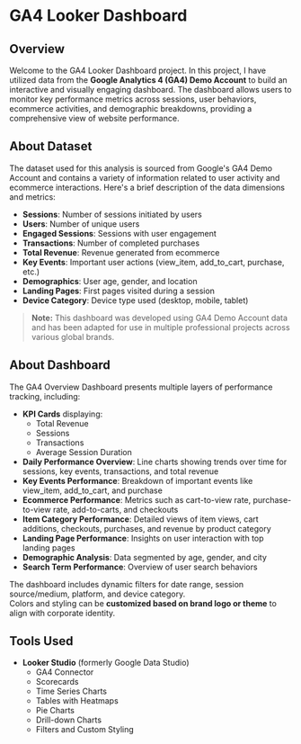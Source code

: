 # GA4 Looker Dashboard 

## Overview

Welcome to the GA4 Looker Dashboard project. In this project, I have utilized data from the **Google Analytics 4 (GA4) Demo Account** to build an interactive and visually engaging dashboard. The dashboard allows users to monitor key performance metrics across sessions, user behaviors, ecommerce activities, and demographic breakdowns, providing a comprehensive view of website performance.

## About Dataset

The dataset used for this analysis is sourced from Google's GA4 Demo Account and contains a variety of information related to user activity and ecommerce interactions. Here's a brief description of the data dimensions and metrics:

- **Sessions**: Number of sessions initiated by users
- **Users**: Number of unique users
- **Engaged Sessions**: Sessions with user engagement
- **Transactions**: Number of completed purchases
- **Total Revenue**: Revenue generated from ecommerce
- **Key Events**: Important user actions (view_item, add_to_cart, purchase, etc.)
- **Demographics**: User age, gender, and location
- **Landing Pages**: First pages visited during a session
- **Device Category**: Device type used (desktop, mobile, tablet)

> **Note:** This dashboard was developed using GA4 Demo Account data and has been adapted for use in multiple professional projects across various global brands.

## About Dashboard

The GA4 Overview Dashboard presents multiple layers of performance tracking, including:

- **KPI Cards** displaying:
  - Total Revenue
  - Sessions
  - Transactions
  - Average Session Duration
- **Daily Performance Overview**: Line charts showing trends over time for sessions, key events, transactions, and total revenue
- **Key Events Performance**: Breakdown of important events like view_item, add_to_cart, and purchase
- **Ecommerce Performance**: Metrics such as cart-to-view rate, purchase-to-view rate, add-to-carts, and checkouts
- **Item Category Performance**: Detailed views of item views, cart additions, checkouts, purchases, and revenue by product category
- **Landing Page Performance**: Insights on user interaction with top landing pages
- **Demographic Analysis**: Data segmented by age, gender, and city
- **Search Term Performance**: Overview of user search behaviors

The dashboard includes dynamic filters for date range, session source/medium, platform, and device category.  
Colors and styling can be **customized based on brand logo or theme** to align with corporate identity.

## Tools Used

- **Looker Studio** (formerly Google Data Studio)
  - GA4 Connector
  - Scorecards
  - Time Series Charts
  - Tables with Heatmaps
  - Pie Charts
  - Drill-down Charts
  - Filters and Custom Styling
